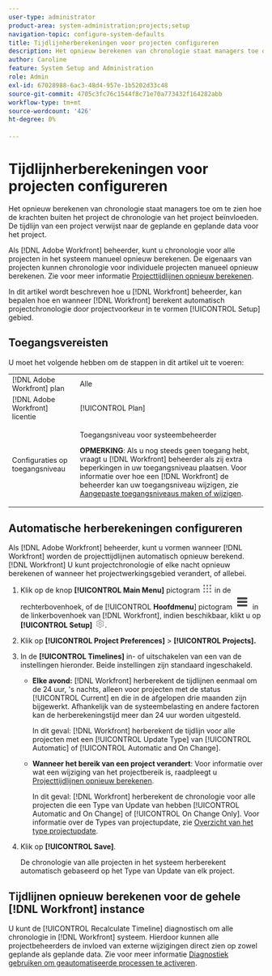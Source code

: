 ```yaml
---
user-type: administrator
product-area: system-administration;projects;setup
navigation-topic: configure-system-defaults
title: Tijdlijnherberekeningen voor projecten configureren
description: Het opnieuw berekenen van chronologie staat managers toe om te zien hoe de krachten buiten het project de chronologie van het project beïnvloeden. De tijdlijn van een project verwijst naar de geplande en geplande data voor het project.
author: Caroline
feature: System Setup and Administration
role: Admin
exl-id: 67028988-6ac3-48d4-957e-1b5202d33c48
source-git-commit: 4705c3fc76c1544f8c71e70a773432f164282abb
workflow-type: tm+mt
source-wordcount: '426'
ht-degree: 0%

---
```


# Tijdlijnherberekeningen voor projecten configureren

Het opnieuw berekenen van chronologie staat managers toe om te zien hoe de krachten buiten het project de chronologie van het project beïnvloeden. De tijdlijn van een project verwijst naar de geplande en geplande data voor het project.

Als [!DNL Adobe Workfront] beheerder, kunt u chronologie voor alle projecten in het systeem manueel opnieuw berekenen. De eigenaars van projecten kunnen chronologie voor individuele projecten manueel opnieuw berekenen. Zie voor meer informatie [Projecttijdlijnen opnieuw berekenen](../../../manage-work/projects/manage-projects/recalculate-project-timeline.md).

In dit artikel wordt beschreven hoe u [!DNL Workfront] beheerder, kan bepalen hoe en wanneer [!DNL Workfront] berekent automatisch projectchronologie door projectvoorkeur in te vormen [!UICONTROL Setup] gebied.

## Toegangsvereisten

U moet het volgende hebben om de stappen in dit artikel uit te voeren:

<table style="table-layout:auto"> 
 <col> 
 <col> 
 <tbody> 
  <tr> 
   <td role="rowheader">[!DNL Adobe Workfront] plan</td> 
   <td>Alle</td> 
  </tr> 
  <tr> 
   <td role="rowheader">[!DNL Adobe Workfront] licentie</td> 
   <td>[!UICONTROL Plan]</td> 
  </tr> 
  <tr> 
   <td role="rowheader">Configuraties op toegangsniveau</td> 
   <td> <p>Toegangsniveau voor systeembeheerder</p> <p><b>OPMERKING</b>: Als u nog steeds geen toegang hebt, vraagt u [!DNL Workfront] beheerder als zij extra beperkingen in uw toegangsniveau plaatsen. Voor informatie over hoe een [!DNL Workfront] de beheerder kan uw toegangsniveau wijzigen, zie <a href="../../../administration-and-setup/add-users/configure-and-grant-access/create-modify-access-levels.md" class="MCXref xref">Aangepaste toegangsniveaus maken of wijzigen</a>.</p> </td> 
  </tr> 
 </tbody> 
</table>

## Automatische herberekeningen configureren

Als [!DNL Adobe Workfront] beheerder, kunt u vormen wanneer [!DNL Workfront] worden de projecttijdlijnen automatisch opnieuw berekend. [!DNL Workfront] U kunt projectchronologie of elke nacht opnieuw berekenen of wanneer het projectwerkingsgebied verandert, of allebei.

1. Klik op de knop **[!UICONTROL Main Menu]** pictogram ![](assets/main-menu-icon.png) in de rechterbovenhoek, of de [!UICONTROL **Hoofdmenu**] pictogram ![](assets/lines-main-menu.png) in de linkerbovenhoek van [!DNL Workfront], indien beschikbaar, klikt u op **[!UICONTROL Setup]** ![](assets/gear-icon-settings.png).

1. Klik op **[!UICONTROL Project Preferences]** > **[!UICONTROL Projects].**

1. In de **[!UICONTROL Timelines]** in- of uitschakelen van een van de instellingen hieronder. Beide instellingen zijn standaard ingeschakeld.

   * **Elke avond:** [!DNL Workfront&#x200B;&#x200B;&#x200B;] herberekent de tijdlijnen eenmaal om de 24 uur, &#39;s nachts, alleen voor projecten met de status [!UICONTROL Current] en die in de afgelopen drie maanden zijn bijgewerkt. Afhankelijk van de systeembelasting en andere factoren kan de herberekeningstijd meer dan 24 uur worden uitgesteld.

     In dit geval: [!DNL Workfront] herberekent de tijdlijn voor alle projecten met een [!UICONTROL Update Type] van [!UICONTROL Automatic] of [!UICONTROL Automatic and On Change].

   * **Wanneer het bereik van een project verandert**: Voor informatie over wat een wijziging van het projectbereik is, raadpleegt u [Projecttijdlijnen opnieuw berekenen](../../../manage-work/projects/manage-projects/recalculate-project-timeline.md).

     In dit geval: [!DNL Workfront] herberekent de chronologie voor alle projecten die een Type van Update van hebben [!UICONTROL Automatic and On Change] of [!UICONTROL On Change Only].
Voor informatie over de Types van projectupdate, zie [Overzicht van het type projectupdate](../../../manage-work/projects/planning-a-project/project-update-type-overview.md).

1. Klik op **[!UICONTROL Save]**.

   De chronologie van alle projecten in het systeem herberekent automatisch gebaseerd op het Type van Update van elk project.

## Tijdlijnen opnieuw berekenen voor de gehele [!DNL Workfront] instance

U kunt de [!UICONTROL Recalculate Timeline] diagnostisch om alle chronologie in [!DNL Workfront] systeem. Hierdoor kunnen alle projectbeheerders de invloed van externe wijzigingen direct zien op zowel geplande als geplande data. Zie voor meer informatie [Diagnostiek gebruiken om geautomatiseerde processen te activeren](../../../administration-and-setup/manage-workfront/run-diagnostics/use-diagnostics-to-trigger-automated-processes.md).
